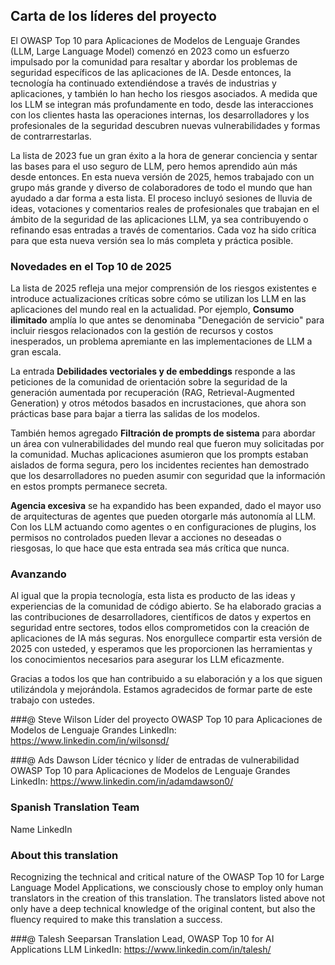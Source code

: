 ## Carta de los líderes del proyecto

El OWASP Top 10 para Aplicaciones de Modelos de Lenguaje Grandes (LLM, Large Language Model) comenzó en 2023 como un esfuerzo impulsado por la comunidad para resaltar y abordar los problemas de seguridad específicos de las aplicaciones de IA. Desde entonces, la tecnología ha continuado extendiéndose a través de industrias y aplicaciones, y también lo han hecho los riesgos asociados. A medida que los LLM se integran más profundamente en todo, desde las interacciones con los clientes hasta las operaciones internas, los desarrolladores y los profesionales de la seguridad descubren nuevas vulnerabilidades y formas de contrarrestarlas.

La lista de 2023 fue un gran éxito a la hora de generar conciencia y sentar las bases para el uso seguro de LLM, pero hemos aprendido aún más desde entonces. En esta nueva versión de 2025, hemos trabajado con un grupo más grande y diverso de colaboradores de todo el mundo que han ayudado a dar forma a esta lista. El proceso incluyó sesiones de lluvia de ideas, votaciones y comentarios reales de profesionales que trabajan en el ámbito de la seguridad de las aplicaciones LLM, ya sea contribuyendo o refinando esas entradas a través de comentarios. Cada voz ha sido crítica para que esta nueva versión sea lo más completa y práctica posible.

### Novedades en el Top 10 de 2025

La lista de 2025 refleja una mejor comprensión de los riesgos existentes e introduce actualizaciones críticas sobre cómo se utilizan los LLM en las aplicaciones del mundo real en la actualidad. Por ejemplo, **Consumo ilimitado** amplía lo que antes se denominaba "Denegación de servicio" para incluir riesgos relacionados con la gestión de recursos y costos inesperados, un problema apremiante en las implementaciones de LLM a gran escala.

La entrada **Debilidades vectoriales y de embeddings** responde a las peticiones de la comunidad de orientación sobre la seguridad de la generación aumentada por recuperación (RAG, Retrieval-Augmented Generation) y otros métodos basados en incrustaciones, que ahora son prácticas base para bajar a tierra las salidas de los modelos.

También hemos agregado **Filtración de prompts de sistema** para abordar un área con vulnerabilidades del mundo real que fueron muy solicitadas por la comunidad. Muchas aplicaciones asumieron que los prompts estaban aislados de forma segura, pero los incidentes recientes han demostrado que los desarrolladores no pueden asumir con seguridad que la información en estos prompts permanece secreta.

**Agencia excesiva** se ha expandido has been expanded, dado el mayor uso de arquitecturas de agentes que pueden otorgarle más autonomía al LLM. Con los LLM actuando como agentes o en configuraciones de plugins, los permisos no controlados pueden llevar a acciones no deseadas o riesgosas, lo que hace que esta entrada sea más crítica que nunca.

### Avanzando

Al igual que la propia tecnología, esta lista es producto de las ideas y experiencias de la comunidad de código abierto. Se ha elaborado gracias a las contribuciones de desarrolladores, científicos de datos y expertos en seguridad entre sectores, todos ellos comprometidos con la creación de aplicaciones de IA más seguras. Nos enorgullece compartir esta versión de 2025 con usteded, y esperamos que les proporcionen las herramientas y los conocimientos necesarios para asegurar los LLM eficazmente.

Gracias a todos los que han contribuido a su elaboración y a los que siguen utilizándola y mejorándola. Estamos agradecidos de formar parte de este trabajo con ustedes.


###@ Steve Wilson
Líder del proyecto
OWASP Top 10 para Aplicaciones de Modelos de Lenguaje Grandes
LinkedIn: https://www.linkedin.com/in/wilsonsd/

###@ Ads Dawson
Líder técnico y líder de entradas de vulnerabilidad
OWASP Top 10 para Aplicaciones de Modelos de Lenguaje Grandes
LinkedIn: https://www.linkedin.com/in/adamdawson0/

### Spanish Translation Team
Name
LinkedIn

### About this translation
Recognizing the technical and critical nature of the OWASP Top 10 for Large Language Model Applications, we consciously chose to employ only human translators in the creation of this translation. The translators listed above not only have a deep technical knowledge of the original content, but also the fluency required to make this translation a success.

###@ Talesh Seeparsan
Translation Lead, OWASP Top 10 for AI Applications LLM
LinkedIn: https://www.linkedin.com/in/talesh/
